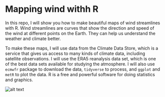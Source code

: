 # Mapping wind withh R

In this repo, I will show you how to make beautiful maps of wind streamlines with R. Wind streamlines are curves that show the direction and speed of the wind at different points on the Earth. They can help us understand the weather and climate better.

To make these maps, I will use data from the Climate Data Store, which is a service that gives us access to many kinds of climate data, including satellite observations. I will use the ERA5 reanalysis data set, which is one of the best data sets available for studying the atmosphere. I will also use `ecmwfr` package to download the data, `tidyverse` to process, and `ggplot` and `metR` to plot the data. R is a free and powerful software for doing statistics and graphics.

![alt text](https://github.com/milos-agathon//mapping-wind-wtih-r/blob/main/europe-wind-tutorial.png?raw=true)
